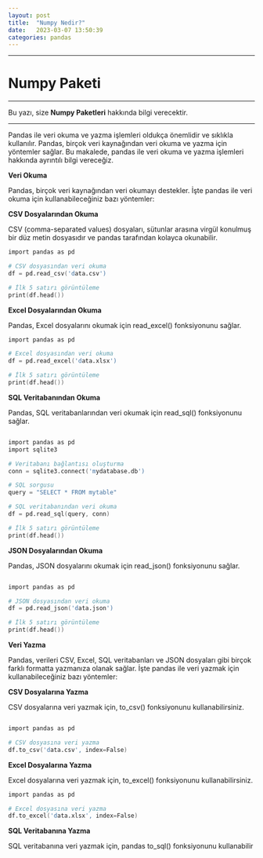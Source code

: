 ```yaml
---
layout: post
title:  "Numpy Nedir?"
date:   2023-03-07 13:50:39
categories: pandas
---
```


---
# Numpy Paketi
---
Bu yazı, size **Numpy Paketleri** hakkında bilgi verecektir.

---

Pandas ile veri okuma ve yazma işlemleri oldukça önemlidir ve sıklıkla kullanılır. 
Pandas, birçok veri kaynağından veri okuma ve yazma için yöntemler sağlar. Bu makalede, pandas ile veri okuma ve yazma işlemleri hakkında ayrıntılı bilgi vereceğiz.

**Veri Okuma**

Pandas, birçok veri kaynağından veri okumayı destekler. İşte pandas ile veri okuma için kullanabileceğiniz bazı yöntemler:

**CSV Dosyalarından Okuma**

CSV (comma-separated values) dosyaları, sütunlar arasına virgül konulmuş bir düz metin dosyasıdır ve pandas tarafından kolayca okunabilir.

```s
import pandas as pd

# CSV dosyasından veri okuma
df = pd.read_csv('data.csv')

# İlk 5 satırı görüntüleme
print(df.head())
```

**Excel Dosyalarından Okuma**

Pandas, Excel dosyalarını okumak için read_excel() fonksiyonunu sağlar.

```s
import pandas as pd

# Excel dosyasından veri okuma
df = pd.read_excel('data.xlsx')

# İlk 5 satırı görüntüleme
print(df.head())
```

**SQL Veritabanından Okuma**

Pandas, SQL veritabanlarından veri okumak için read_sql() fonksiyonunu sağlar.

```s

import pandas as pd
import sqlite3

# Veritabanı bağlantısı oluşturma
conn = sqlite3.connect('mydatabase.db')

# SQL sorgusu
query = "SELECT * FROM mytable"

# SQL veritabanından veri okuma
df = pd.read_sql(query, conn)

# İlk 5 satırı görüntüleme
print(df.head())

```

**JSON Dosyalarından Okuma**

Pandas, JSON dosyalarını okumak için read_json() fonksiyonunu sağlar.

```s

import pandas as pd

# JSON dosyasından veri okuma
df = pd.read_json('data.json')

# İlk 5 satırı görüntüleme
print(df.head())

```

**Veri Yazma**

Pandas, verileri CSV, Excel, SQL veritabanları ve JSON dosyaları gibi birçok farklı formatta yazmanıza olanak sağlar. İşte pandas ile veri yazmak için kullanabileceğiniz bazı yöntemler:

**CSV Dosyalarına Yazma**

CSV dosyalarına veri yazmak için, to_csv() fonksiyonunu kullanabilirsiniz.

```s

import pandas as pd

# CSV dosyasına veri yazma
df.to_csv('data.csv', index=False)
```

**Excel Dosyalarına Yazma**

Excel dosyalarına veri yazmak için, to_excel() fonksiyonunu kullanabilirsiniz.

```s
import pandas as pd

# Excel dosyasına veri yazma
df.to_excel('data.xlsx', index=False)
```

**SQL Veritabanına Yazma**

SQL veritabanına veri yazmak için, pandas to_sql() fonksiyonunu kullanabilir
